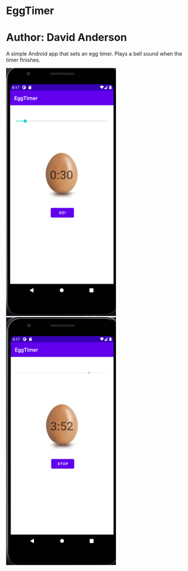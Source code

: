 # EggTimer
# Author: David Anderson

A simple Android app that sets an egg timer. Plays a bell sound when the timer finishes.
<br>
<p>
  <img src="/eggTimerPic1.png" alt="Egg timer screenshot #1" width="300px">
  <img src="/eggTimerPic2.png" alt="Egg timer screenshot #1" width="300px">
</p>
